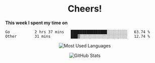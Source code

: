 <h1 align="center">Cheers!</h1>

**This week I spent my time on**
<!--START_SECTION:waka-->

```text
Go           2 hrs 37 mins   ████████████████░░░░░░░░░   63.74 %
Other        31 mins         ███▒░░░░░░░░░░░░░░░░░░░░░   12.74 %
```

<!--END_SECTION:waka-->

<p align="center"><img src="https://github-readme-stats.vercel.app/api/top-langs/?username=thnkrn&layout=compact&hide=html&theme=tokyonight" alt="Most Used Languages" /></p>

<p align="center"><img src="https://github-readme-stats.vercel.app/api?username=thnkrn&show_icons=true&count_private=true&theme=tokyonight" alt="GitHub Stats" /></p>

<!-- <p align="center"><a href="https://wakatime.com"><img src="https://wakatime.com/share/@thnkrn/40092326-d1bd-471b-89da-9a7c63939402.png" /></p>
 -->

